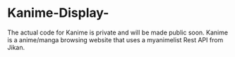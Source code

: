 # Kanime-Display-
The actual code for Kanime is private and will be made public soon. Kanime is a anime/manga browsing website that uses a myanimelist Rest API from Jikan.
